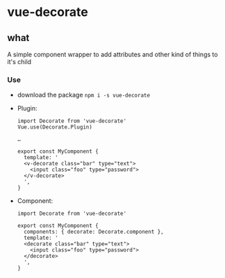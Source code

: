 # vue-decorate
## what
A simple component wrapper to add attributes and other kind of things to it's child

### Use
-  download the package `npm i -s vue-decorate`

- Plugin:
    ```
    import Decorate from 'vue-decorate'
    Vue.use(Decorate.Plugin)

    …

    export const MyComponent {
      template: '
      <v-decorate class="bar" type="text">
        <input class="foo" type="password">
      </v-decorate>
      ',
    }
    ```

- Component:
    ```
    import Decorate from 'vue-decorate'

    export const MyComponent {
      components: { decorate: Decorate.component },
      template: '
      <decorate class="bar" type="text">
        <input class="foo" type="password">
      </decorate>
      ',
    }
    ```
